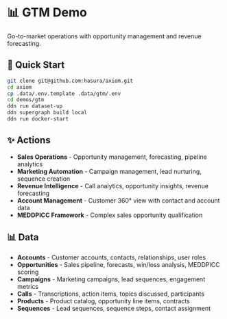# 📊 GTM Demo

Go-to-market operations with opportunity management and revenue forecasting.

## 🚀 Quick Start

```bash
git clone git@github.com:hasura/axiom.git
cd axiom
cp .data/.env.template .data/gtm/.env
cd demos/gtm
ddn run dataset-up
ddn supergraph build local
ddn run docker-start
```

## ✨ Actions

- **Sales Operations** - Opportunity management, forecasting, pipeline analytics
- **Marketing Automation** - Campaign management, lead nurturing, sequence creation
- **Revenue Intelligence** - Call analytics, opportunity insights, revenue forecasting
- **Account Management** - Customer 360° view with contact and account data
- **MEDDPICC Framework** - Complex sales opportunity qualification

## 📊 Data

- **Accounts** - Customer accounts, contacts, relationships, user roles
- **Opportunities** - Sales pipeline, forecasts, win/loss analysis, MEDDPICC scoring
- **Campaigns** - Marketing campaigns, lead sequences, engagement metrics
- **Calls** - Transcriptions, action items, topics discussed, participants
- **Products** - Product catalog, opportunity line items, contracts
- **Sequences** - Lead sequences, sequence steps, contact assignment
